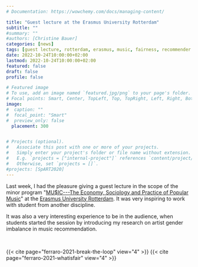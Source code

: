 ```yaml
---
# Documentation: https://wowchemy.com/docs/managing-content/

title: "Guest lecture at the Erasmus University Rotterdam"
subtitle: ""
#summary: ""
#authors: [Christine Bauer]
categories: [news]
tags: [guest lecture, rotterdam, erasmus, music, fairness, recommender systems, gender imbalance]
date: 2022-10-24T10:00:00+02:00
lastmod: 2022-10-24T10:00:00+02:00
featured: false
draft: false
profile: false

# Featured image
# To use, add an image named `featured.jpg/png` to your page's folder.
# Focal points: Smart, Center, TopLeft, Top, TopRight, Left, Right, BottomLeft, Bottom, BottomRight.
image:
#  caption: ""
#  focal_point: "Smart"
#  preview_only: false
  placement: 300


# Projects (optional).
#   Associate this post with one or more of your projects.
#   Simply enter your project's folder or file name without extension.
#   E.g. `projects = ["internal-project"]` references `content/project/deep-learning/index.md`.
#   Otherwise, set `projects = []`.
#projects: [SpART2020]
---
```


Last week, I had the pleasure giving a guest lecture in the scope of the minor program "[MU$IC---The Economy, Sociology and Practice of Popular Music](https://www.eur.nl/en/minor/muic)" at the [Erasmus University Rotterdam](https://www.eur.nl/en/). It was very inspiring to work with student from another discipline.

It was also a very interesting experience to be in the audience, when students started the session by introducing my research on artist gender imbalance in music recommendation.

<br>

{{< cite page="ferraro-2021-break-the-loop" view="4" >}}
{{< cite page="ferraro-2021-whatisfair" view="4" >}}